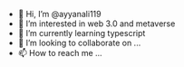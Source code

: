 - 👋 Hi, I’m @ayyanali119
- 👀 I’m interested in web 3.0 and metaverse
- 🌱 I’m currently learning typescript
- 💞️ I’m looking to collaborate on ...
- 📫 How to reach me ...

<!---
ayyanali119/ayyanali119 is a ✨ special ✨ repository because its `README.md` (this file) appears on your GitHub profile.
You can click the Preview link to take a look at your changes.
--->
